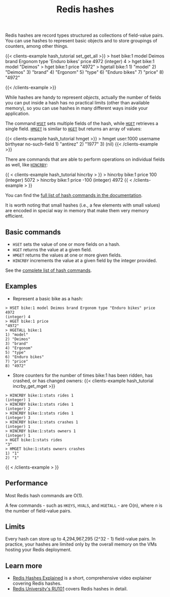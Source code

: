 ﻿---
title: "Redis hashes"
linkTitle: "Hashes"
weight: 40
description: >
    Introduction to Redis hashes
---

Redis hashes are record types structured as collections of field-value pairs.
You can use hashes to represent basic objects and to store groupings of counters, among other things.

{{< clients-example hash_tutorial set_get_all >}}
    > hset bike:1 model Deimos brand Ergonom type 'Enduro bikes' price 4972
    (integer) 4
    > hget bike:1 model
    "Deimos"
    > hget bike:1 price
    "4972"
    > hgetall bike:1
    1) "model"
    2) "Deimos"
    3) "brand"
    4) "Ergonom"
    5) "type"
    6) "Enduro bikes"
    7) "price"
    8) "4972"

{{< /clients-example >}}

While hashes are handy to represent *objects*, actually the number of fields you can
put inside a hash has no practical limits (other than available memory), so you can use
hashes in many different ways inside your application.

The command [`HSET`](/commands/hset) sets multiple fields of the hash, while [`HGET`](/commands/hget) retrieves
a single field. [`HMGET`](/commands/hmget) is similar to [`HGET`](/commands/hget) but returns an array of values:

{{< clients-example hash_tutorial hmget >}}
    > hmget user:1000 username birthyear no-such-field
    1) "antirez"
    2) "1977"
    3) (nil)
{{< /clients-example >}}

There are commands that are able to perform operations on individual fields
as well, like [`HINCRBY`](/commands/hincrby):

{{ < clients-example hash_tutorial hincrby > }}
    > hincrby bike:1 price 100
    (integer) 5072
    > hincrby bike:1 price -100
    (integer) 4972
{{ < /clients-example > }}

You can find the [full list of hash commands in the documentation](https://redis.io/commands#hash).

It is worth noting that small hashes (i.e., a few elements with small values) are
encoded in special way in memory that make them very memory efficient.

## Basic commands

* `HSET` sets the value of one or more fields on a hash.
* `HGET` returns the value at a given field.
* `HMGET` returns the values at one or more given fields.
* `HINCRBY` increments the value at a given field by the integer provided.

See the [complete list of hash commands](https://redis.io/commands/?group=hash).


## Examples

* Represent a basic bike as a hash:
```
> HSET bike:1 model Deimos brand Ergonom type "Enduro bikes" price 4972
(integer) 4
> HGET bike:1 price
"4972"
> HGETALL bike:1
1) "model"
2) "Deimos"
3) "brand"
4) "Ergonom"
5) "type"
6) "Enduro bikes"
7) "price"
8) "4972"
```

* Store counters for the number of times bike:1 has been ridden, has crashed, or has changed owners:
{{< clients-example hash_tutorial incrby_get_mget >}}
```
> HINCRBY bike:1:stats rides 1
(integer) 1
> HINCRBY bike:1:stats rides 1
(integer) 2
> HINCRBY bike:1:stats rides 1
(integer) 3
> HINCRBY bike:1:stats crashes 1
(integer) 1
> HINCRBY bike:1:stats owners 1
(integer) 1
> HGET bike:1:stats rides
"3"
> HMGET bike:1:stats owners crashes
1) "1"
2) "1"
```
{{ < /clients-example > }}


## Performance

Most Redis hash commands are O(1).

A few commands - such as `HKEYS`, `HVALS`, and `HGETALL` - are O(n), where _n_ is the number of field-value pairs.

## Limits

Every hash can store up to 4,294,967,295 (2^32 - 1) field-value pairs.
In practice, your hashes are limited only by the overall memory on the VMs hosting your Redis deployment.

## Learn more

* [Redis Hashes Explained](https://www.youtube.com/watch?v=-KdITaRkQ-U) is a short, comprehensive video explainer covering Redis hashes.
* [Redis University's RU101](https://university.redis.com/courses/ru101/) covers Redis hashes in detail.
